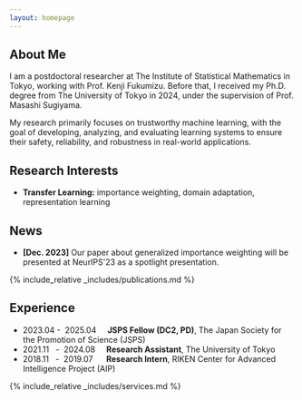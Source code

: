 ```yaml
---
layout: homepage
---
```


## About Me
I am a postdoctoral researcher at The Institute of Statistical Mathematics in Tokyo, working with Prof. Kenji Fukumizu. 
Before that, I received my Ph.D. degree from The University of Tokyo in 2024, under the supervision of Prof. Masashi Sugiyama. 

My research primarily focuses on trustworthy machine learning, with the goal of developing, analyzing, and evaluating learning systems to ensure their safety, reliability, and robustness in real-world applications.

## Research Interests

- **Transfer Learning:** importance weighting, domain adaptation, representation learning

## News

- **[Dec. 2023]** Our paper about generalized importance weighting will be presented at NeurIPS'23 as a spotlight presentation.

{% include_relative _includes/publications.md %}

## Experience
- 2023.04&nbsp;-&nbsp;&nbsp;2025.04   &nbsp; &nbsp; **JSPS Fellow (DC2, PD)**, The Japan Society for the Promotion of Science (JSPS)
- 2021.11 &nbsp; - &nbsp;2024.08   &nbsp; &nbsp; **Research Assistant**, The University of Tokyo
- 2018.11 &nbsp; - &nbsp;2019.07   &nbsp; &nbsp; &nbsp;**Research Intern**, RIKEN Center for Advanced Intelligence Project (AIP)  

{% include_relative _includes/services.md %}

